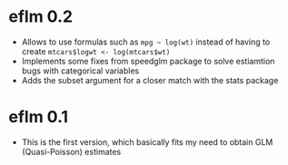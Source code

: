 # eflm 0.2

* Allows to use formulas such as `mpg ~ log(wt)` instead of having to create `mtcars$logwt <- log(mtcars$wt)`
* Implements some fixes from speedglm package to solve estiamtion bugs with categorical variables
* Adds the subset argument for a closer match with the stats package

# eflm 0.1

* This is the first version, which basically fits my need to obtain GLM (Quasi-Poisson) estimates
